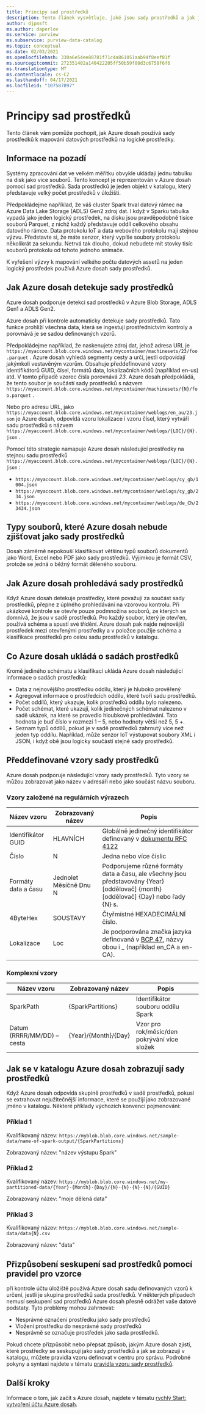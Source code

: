 ```yaml
---
title: Principy sad prostředků
description: Tento článek vysvětluje, jaké jsou sady prostředků a jak je Azure dosah vytvoří.
author: djpmsft
ms.author: daperlov
ms.service: purview
ms.subservice: purview-data-catalog
ms.topic: conceptual
ms.date: 02/03/2021
ms.openlocfilehash: 330a6e54ee88781f71c4a861051aab94f8eef81f
ms.sourcegitcommit: 272351402a140422205ff50b59f80d3c6758f6f6
ms.translationtype: MT
ms.contentlocale: cs-CZ
ms.lasthandoff: 04/17/2021
ms.locfileid: "107587897"
---
```

# <a name="understanding-resource-sets"></a>Principy sad prostředků

Tento článek vám pomůže pochopit, jak Azure dosah používá sady prostředků k mapování datových prostředků na logické prostředky.
## <a name="background-info"></a>Informace na pozadí

Systémy zpracování dat ve velkém měřítku obvykle ukládají jednu tabulku na disk jako více souborů. Tento koncept je reprezentován v Azure dosah pomocí sad prostředků. Sada prostředků je jeden objekt v katalogu, který představuje velký počet prostředků v úložišti.

Předpokládejme například, že váš cluster Spark trval datový rámec na Azure Data Lake Storage (ADLS) Gen2 zdroj dat. I když v Sparku tabulka vypadá jako jeden logický prostředek, na disku jsou pravděpodobně tisíce souborů Parquet, z nichž každý představuje oddíl celkového obsahu datového rámce. Data protokolu IoT a data webového protokolu mají stejnou výzvu. Představte si, že máte senzor, který vypíše soubory protokolu několikrát za sekundu. Netrvá tak dlouho, dokud nebudete mít stovky tisíc souborů protokolu od tohoto jednoho snímače.

K vyřešení výzvy k mapování velkého počtu datových assetů na jeden logický prostředek používá Azure dosah sady prostředků.

## <a name="how-azure-purview-detects-resource-sets"></a>Jak Azure dosah detekuje sady prostředků

Azure dosah podporuje detekci sad prostředků v Azure Blob Storage, ADLS Gen1 a ADLS Gen2.

Azure dosah při kontrole automaticky detekuje sady prostředků. Tato funkce prohlíží všechna data, která se ingestují prostřednictvím kontroly a porovnává je se sadou definovaných vzorů.

Předpokládejme například, že naskenujete zdroj dat, jehož adresa URL je `https://myaccount.blob.core.windows.net/mycontainer/machinesets/23/foo.parquet` . Azure dosah vyhledá segmenty cesty a určí, jestli odpovídají jakýmkoli vestavěným vzorům. Obsahuje předdefinované vzory identifikátorů GUID, čísel, formátů data, lokalizačních kódů (například en-us) atd. V tomto případě vzorec čísla porovnává *23*. Azure dosah předpokládá, že tento soubor je součástí sady prostředků s názvem `https://myaccount.blob.core.windows.net/mycontainer/machinesets/{N}/foo.parquet` .

Nebo pro adresu URL, jako `https://myaccount.blob.core.windows.net/mycontainer/weblogs/en_au/23.json` je Azure dosah, odpovídá vzoru lokalizace i vzoru čísel, který vytváří sadu prostředků s názvem `https://myaccount.blob.core.windows.net/mycontainer/weblogs/{LOC}/{N}.json` .

Pomocí této strategie namapuje Azure dosah následující prostředky na stejnou sadu prostředků `https://myaccount.blob.core.windows.net/mycontainer/weblogs/{LOC}/{N}.json` :

- `https://myaccount.blob.core.windows.net/mycontainer/weblogs/cy_gb/1004.json`
- `https://myaccount.blob.core.windows.net/mycontainer/weblogs/cy_gb/234.json`
- `https://myaccount.blob.core.windows.net/mycontainer/weblogs/de_Ch/23434.json`

## <a name="file-types-that-azure-purview-will-not-detect-as-resource-sets"></a>Typy souborů, které Azure dosah nebude zjišťovat jako sady prostředků

Dosah záměrně nepokouší klasifikovat většinu typů souborů dokumentů jako Word, Excel nebo PDF jako sady prostředků. Výjimkou je formát CSV, protože se jedná o běžný formát děleného souboru.

## <a name="how-azure-purview-scans-resource-sets"></a>Jak Azure dosah prohledává sady prostředků

Když Azure dosah detekuje prostředky, které považují za součást sady prostředků, přepne z úplného prohledávání na vzorovou kontrolu. Při ukázkové kontrole se otevře pouze podmnožina souborů, ze kterých se domnívá, že jsou v sadě prostředků. Pro každý soubor, který je otevřen, používá schéma a spustí své třídění. Azure dosah pak najde nejnovější prostředek mezi otevřenými prostředky a v položce použije schéma a klasifikace prostředků pro celou sadu prostředků v katalogu.

## <a name="what-azure-purview-stores-about-resource-sets"></a>Co Azure dosah ukládá o sadách prostředků

Kromě jediného schématu a klasifikací ukládá Azure dosah následující informace o sadách prostředků:

- Data z nejnovějšího prostředku oddílu, který je hluboko prověřený
- Agregovat informace o prostředcích oddílu, které tvoří sadu prostředků.
- Počet oddílů, který ukazuje, kolik prostředků oddílu bylo nalezeno.
- Počet schémat, které ukazují, kolik jedinečných schémat nalezeno v sadě ukázek, na které se provedlo hloubkové prohledávání. Tato hodnota je buď číslo v rozmezí 1 – 5, nebo hodnoty větší než 5, 5 +.
- Seznam typů oddílů, pokud je v sadě prostředků zahrnutý více než jeden typ oddílu. Například, může senzor IoT výstupovat soubory XML i JSON, i když obě jsou logicky součástí stejné sady prostředků.

## <a name="built-in-resource-set-patterns"></a>Předdefinované vzory sady prostředků

Azure dosah podporuje následující vzory sady prostředků. Tyto vzory se můžou zobrazovat jako název v adresáři nebo jako součást názvu souboru.
### <a name="regex-based-patterns"></a>Vzory založené na regulárních výrazech

| Název vzoru | Zobrazovaný název | Popis |
|--------------|--------------|-------------|
| Identifikátor GUID         | HLAVNÍCH       | Globálně jedinečný identifikátor definovaný v [dokumentu RFC 4122](https://tools.ietf.org/html/rfc4122) |
| Číslo       | N          | Jedna nebo více číslic |
| Formáty data a času | Jednolet Měsíčně Dnu N     | Podporujeme různé formáty data a času, ale všechny jsou představovány {Year} [oddělovač] {month} [oddělovač] {Day} nebo řady {N} s. |
| 4ByteHex     | SOUSTAVY        | Čtyřmístné HEXADECIMÁLNÍ číslo. |
| Lokalizace | Loc        | Je podporována značka jazyka definovaná v [BCP 47](https://tools.ietf.org/html/bcp47), názvy obou i _ (například en_CA a en-CA). |

### <a name="complex-patterns"></a>Komplexní vzory

| Název vzoru | Zobrazovaný název | Popis |
|--------------|--------------|-------------|
| SparkPath    | {SparkPartitions} | Identifikátor souboru oddílu Spark |
| Datum (RRRR/MM/DD) – cesta  | {Year}/{Month}/{Day} | Vzor pro rok/měsíc/den pokrývání více složek |


## <a name="how-resource-sets-are-displayed-in-the-azure-purview-catalog"></a>Jak se v katalogu Azure dosah zobrazují sady prostředků

Když Azure dosah odpovídá skupině prostředků v sadě prostředků, pokusí se extrahovat nejužitečnější informace, které se použijí jako zobrazované jméno v katalogu. Některé příklady výchozích konvencí pojmenování: 

### <a name="example-1"></a>Příklad 1

Kvalifikovaný název: `https://myblob.blob.core.windows.net/sample-data/name-of-spark-output/{SparkPartitions}`

Zobrazovaný název: "název výstupu Spark"

### <a name="example-2"></a>Příklad 2

Kvalifikovaný název: `https://myblob.blob.core.windows.net/my-partitioned-data/{Year}-{Month}-{Day}/{N}-{N}-{N}-{N}/{GUID}`

Zobrazovaný název: "moje dělená data"

### <a name="example-3"></a>Příklad 3

Kvalifikovaný název: `https://myblob.blob.core.windows.net/sample-data/data{N}.csv`

Zobrazovaný název: "data"

## <a name="customizing-resource-set-grouping-using-pattern-rules"></a>Přizpůsobení seskupení sad prostředků pomocí pravidel pro vzorce

při kontrole účtu úložiště používá Azure dosah sadu definovaných vzorů k určení, jestli je skupina prostředků sada prostředků. V některých případech nemusí seskupení sad prostředků Azure dosah přesně odrážet vaše datové podstaty. Tyto problémy mohou zahrnovat:

- Nesprávné označení prostředku jako sady prostředků
- Vložení prostředku do nesprávné sady prostředků
- Nesprávně se označuje prostředek jako sada prostředků.

Pokud chcete přizpůsobit nebo přepsat způsob, jakým Azure dosah zjistí, které prostředky se seskupují jako sady prostředků a jak se zobrazují v katalogu, můžete pravidla vzoru definovat v centru pro správu. Podrobné pokyny a syntaxi najdete v tématu [pravidla vzoru sady prostředků](how-to-resource-set-pattern-rules.md).
## <a name="next-steps"></a>Další kroky

Informace o tom, jak začít s Azure dosah, najdete v tématu [rychlý Start: vytvoření účtu Azure dosah](create-catalog-portal.md).
